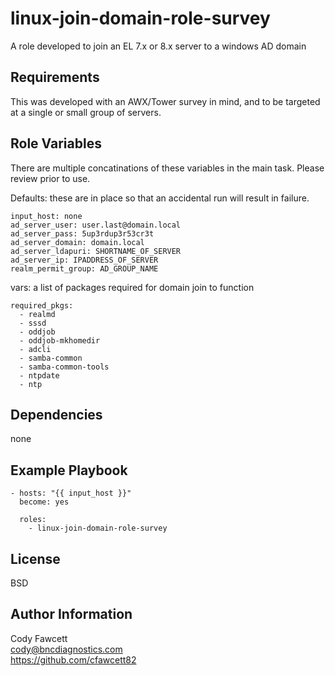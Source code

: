 linux-join-domain-role-survey
=========

A role developed to join an EL 7.x or 8.x server to a windows AD domain

Requirements
------------

This was developed with an AWX/Tower survey in mind, and to be targeted at a single or small group of servers.


Role Variables
--------------
There are multiple concatinations of these variables in the main task. Please review prior to use.

Defaults: these are in place so that an accidental run will result in failure.  
```
input_host: none  
ad_server_user: user.last@domain.local  
ad_server_pass: 5up3rdup3r53cr3t  
ad_server_domain: domain.local  
ad_server_ldapuri: SHORTNAME_OF_SERVER  
ad_server_ip: IPADDRESS_OF_SERVER  
realm_permit_group: AD_GROUP_NAME  
```
vars: a list of packages required for domain join to function  
```  
required_pkgs:  
  - realmd  
  - sssd  
  - oddjob  
  - oddjob-mkhomedir  
  - adcli  
  - samba-common  
  - samba-common-tools  
  - ntpdate  
  - ntp  
```

Dependencies
------------

none

Example Playbook
----------------
```
- hosts: "{{ input_host }}"  
  become: yes  
    
  roles:  
    - linux-join-domain-role-survey  
```
License
-------

BSD

Author Information
------------------
Cody Fawcett  
cody@bncdiagnostics.com  
https://github.com/cfawcett82
